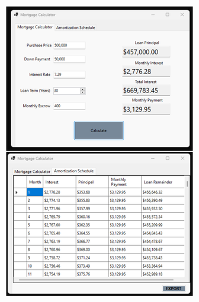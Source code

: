 ![Calculator](images/MortgageCalculator1.png)
![Amortization Schedule](images/MortgageCalculator2.png)